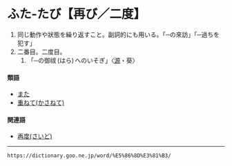 # ふた‐たび【再び／二度】

1. 同じ動作や狀態を繰り返すこと。副詞的にも用いる。「─の來訪」「─過ちを犯す」
2. 二番目。二度目。    
    1.  「─の御祓 (はら) へのいそぎ」〈[源](https://dictionary.goo.ne.jp/word/%E6%BA%90%E6%B0%8F%E7%89%A9%E8%AA%9E/#jn-69890)・葵〉
        

#### 類語

-   [また](https://dictionary.goo.ne.jp/word/%E5%8F%88_%28%E3%81%BE%E3%81%9F%29/#jn-208254)
-   [重ねて(かさねて)](https://dictionary.goo.ne.jp/word/%E9%87%8D%E3%81%AD%E3%81%A6/#jn-40175)

#### 関連語

-   [再度(さいど)](https://dictionary.goo.ne.jp/word/%E5%86%8D%E5%BA%A6/#jn-85493)

---
`https://dictionary.goo.ne.jp/word/%E5%86%8D%E3%81%B3/`